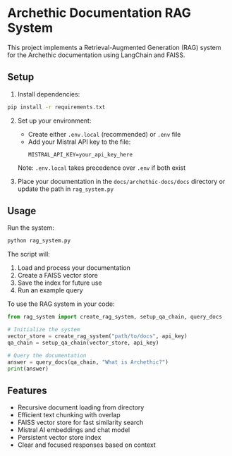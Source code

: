 # Archethic Documentation RAG System

This project implements a Retrieval-Augmented Generation (RAG) system for the Archethic documentation using LangChain and FAISS.

## Setup

1. Install dependencies:
```bash
pip install -r requirements.txt
```

2. Set up your environment:
   - Create either `.env.local` (recommended) or `.env` file
   - Add your Mistral API key to the file:
     ```
     MISTRAL_API_KEY=your_api_key_here
     ```
   Note: `.env.local` takes precedence over `.env` if both exist

3. Place your documentation in the `docs/archethic-docs/docs` directory or update the path in `rag_system.py`

## Usage

Run the system:
```bash
python rag_system.py
```

The script will:
1. Load and process your documentation
2. Create a FAISS vector store
3. Save the index for future use
4. Run an example query

To use the RAG system in your code:

```python
from rag_system import create_rag_system, setup_qa_chain, query_docs

# Initialize the system
vector_store = create_rag_system("path/to/docs", api_key)
qa_chain = setup_qa_chain(vector_store, api_key)

# Query the documentation
answer = query_docs(qa_chain, "What is Archethic?")
print(answer)
```

## Features

- Recursive document loading from directory
- Efficient text chunking with overlap
- FAISS vector store for fast similarity search
- Mistral AI embeddings and chat model
- Persistent vector store index
- Clear and focused responses based on context 
